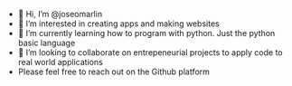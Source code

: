 - 👋 Hi, I’m @joseomarlin
- 👀 I’m interested in creating apps and making websites
- 🌱 I’m currently learning how to program with python. Just the python basic language
- 💞️ I’m looking to collaborate on entrepeneurial projects to apply code to real world applications
- Please feel free to reach out on the Github platform

<!---
joseomarlin/joseomarlin is a ✨ special ✨ repository because its `README.md` (this file) appears on your GitHub profile.
You can click the Preview link to take a look at your changes.
--->
